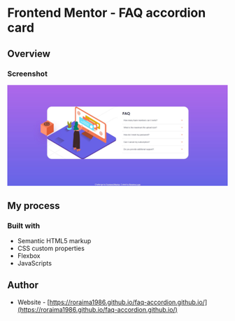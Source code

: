 # Frontend Mentor - FAQ accordion card

## Overview

### Screenshot

![Design preview for FAQ accordion card coding challenge](./design/faq-accordion-design.jpg)

## My process

### Built with

- Semantic HTML5 markup
- CSS custom properties
- Flexbox
- JavaScripts


## Author

- Website - [https://roraima1986.github.io/faq-accordion.github.io/](https://roraima1986.github.io/faq-accordion.github.io/)